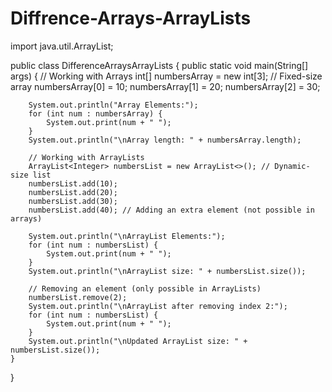 # Diffrence-Arrays-ArrayLists
import java.util.ArrayList;

public class DifferenceArraysArrayLists {
    public static void main(String[] args) {
        // Working with Arrays
        int[] numbersArray = new int[3]; // Fixed-size array
        numbersArray[0] = 10;
        numbersArray[1] = 20;
        numbersArray[2] = 30;
        
        System.out.println("Array Elements:");
        for (int num : numbersArray) {
            System.out.print(num + " ");
        }
        System.out.println("\nArray length: " + numbersArray.length);

        // Working with ArrayLists
        ArrayList<Integer> numbersList = new ArrayList<>(); // Dynamic-size list
        numbersList.add(10);
        numbersList.add(20);
        numbersList.add(30);
        numbersList.add(40); // Adding an extra element (not possible in arrays)

        System.out.println("\nArrayList Elements:");
        for (int num : numbersList) {
            System.out.print(num + " ");
        }
        System.out.println("\nArrayList size: " + numbersList.size());

        // Removing an element (only possible in ArrayLists)
        numbersList.remove(2);
        System.out.println("\nArrayList after removing index 2:");
        for (int num : numbersList) {
            System.out.print(num + " ");
        }
        System.out.println("\nUpdated ArrayList size: " + numbersList.size());
    }
}
